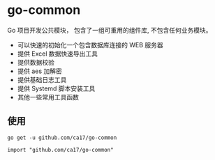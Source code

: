 # go-common

Go 项目开发公共模块， 包含了一组可重用的组件库, 不包含任何业务模块。

- 可以快速的初始化一个包含数据库连接的 WEB 服务器
- 提供 Excel 数据快速导出工具
- 提供数据校验
- 提供 aes 加解密
- 提供基础日志工具 
- 提供 Systemd 脚本安装工具
- 其他一些常用工具函数


## 使用

    go get -u github.com/ca17/go-common
    
    import "github.com/ca17/go-common"